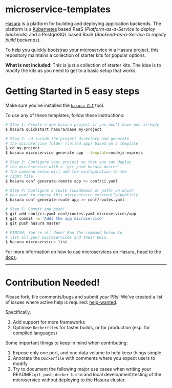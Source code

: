 # microservice-templates

[Hasura](https://hasura.io) is a platform for building and deploying application backends. The platform is a [Kubernetes](https://kubernetes.io) based PaaS (*Platform-as-a-Service to deploy backends*) and a PostgreSQL based BaaS (*Backend-as-a-Service to rapidly build backends*).

To help you quickly bootstrap your microservice in a Hasura project, this repository maintains a collection of starter kits for popular options.

**What is not included**: This is just a collection of starter kits. The idea is to modify the kits as you need to get to a basic setup that works.

# Getting Started in 5 easy steps

Make sure you've installed the [`hasura CLI`](https://docs.hasura.io/0.15/manual/install-hasura-cli.html) tool.

To use any of these templates, follow these instructions:

```bash
# Step 1: Create a new hasura project if you don't have one already
$ hasura quickstart hasura/base my-project

# Step 2: cd inside the project directory and generate
# the microservice folder (called app) based on a template
$ cd my-project
$ hasura microservice generate app --template=nodejs-express

# Step 3: Configure your project so that you can deploy
# the microservice with a 'git push hasura master'.
# The command below will add the configuration to the
# right file.
$ hasura conf generate-remote app >> conf/ci.yaml

# Step 4: Configure a route (subdomain or path) on which
# you want to expose this microservice externally/publicly
$ hasura conf generate-route app >> conf/routes.yaml

# Step 5: Commit and push!
$ git add conf/ci.yaml conf/routes.yaml microservices/app
$ git commit -m 'Adds the app microservice'
$ git push hasura master

# FINISH: You're all done! Run the command below to
# list all your microservices and their URLs.
$ hasura microservices list
```

For more information on how to use microservices on Hasura, head to the [docs](https://docs.hasura.io/0.15/manual/custom-microservices/index.html).

-------------

# Contribution Needed!

Please fork, file comments/bugs and submit your PRs!  We've created a list of
issues where active help is required:
[help-wanted](https://github.com/hasura/quickstart-docker-git/issues?q=is%3Aissue+is%3Aopen+label%3Ahelp-wanted).

Specifically,

1. Add support for more frameworks
2. Optimise ``Dockerfile``s for faster builds, or for production (esp. for compiled languages)

Some important things to keep in mind when contributing:

1. Expose only one port, and one data volume to help keep things simple
2. Annotate the ``Dockerfile`` with comments where you expect users to modify
3. Try to document the following major use cases when writing your README: ``git push``, ``docker build`` and local development/testing of the microservice without deploying to the Hasura cluster.

